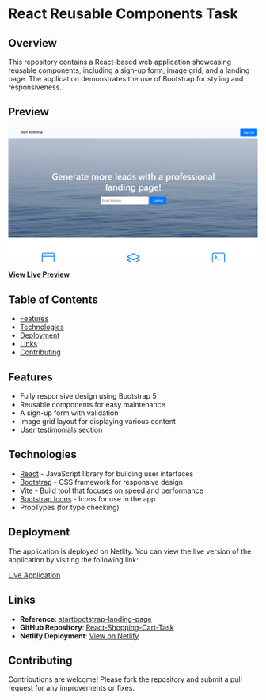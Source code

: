 # React Reusable Components Task

## Overview
This repository contains a React-based web application showcasing reusable components, including a sign-up form, image grid, and a landing page. The application demonstrates the use of Bootstrap for styling and responsiveness.

## Preview

[![Landing Page Preview](https://github.com/gokulselvam2911/React-Reuseable-Components-Task/blob/main/Screenshot%202024-09-30%20005755.png?raw=true)](https://react-reuseable-components-task.netlify.app/)

**[View Live Preview](https://react-reuseable-components-task.netlify.app/)**

## Table of Contents
- [Features](#features)
- [Technologies](#technologies)
- [Deployment](#deployment)
- [Links](#links)
- [Contributing](#contributing)
  
## Features
- Fully responsive design using Bootstrap 5
- Reusable components for easy maintenance
- A sign-up form with validation
- Image grid layout for displaying various content
- User testimonials section

## Technologies
- [React](https://reactjs.org/) - JavaScript library for building user interfaces
- [Bootstrap](https://getbootstrap.com/) - CSS framework for responsive design
- [Vite](https://vitejs.dev/) - Build tool that focuses on speed and performance
- [Bootstrap Icons](https://icons.getbootstrap.com/) - Icons for use in the app
- PropTypes (for type checking)

## Deployment

The application is deployed on Netlify. You can view the live version of the application by visiting the following link:

[Live Application](https://react-reuseable-components-task.netlify.app/)

## Links
- **Reference**: [startbootstrap-landing-page](https://startbootstrap.com/previews/landing-page)
- **GitHub Repository**: [React-Shopping-Cart-Task](https://github.com/gokulselvam2911/React-Reuseable-Components-Task.git)
- **Netlify Deployment**: [View on Netlify](https://react-reuseable-components-task.netlify.app/)

## Contributing
Contributions are welcome! Please fork the repository and submit a pull request for any improvements or fixes.





